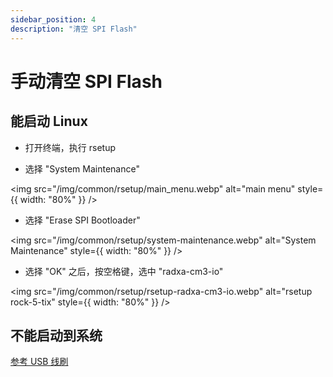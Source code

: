 ```yaml
---
sidebar_position: 4
description: "清空 SPI Flash"
---
```


# 手动清空 SPI Flash

## 能启动 Linux

- 打开终端，执行 rsetup

- 选择 "System Maintenance"

<img src="/img/common/rsetup/main_menu.webp" alt="main menu" style={{ width: "80%" }} />

- 选择 "Erase SPI Bootloader"

<img src="/img/common/rsetup/system-maintenance.webp" alt="System Maintenance" style={{ width: "80%" }} />

- 选择 "OK" 之后，按空格键，选中 "radxa-cm3-io"

<img src="/img/common/rsetup/rsetup-radxa-cm3-io.webp" alt="rsetup rock-5-tix" style={{ width: "80%" }} />

## 不能启动到系统

[参考 USB 线刷](/compute-module/cm3/low-level-dev/maskrom)
